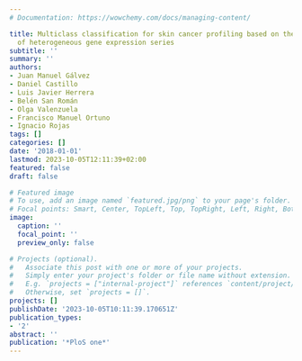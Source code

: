 ```yaml
---
# Documentation: https://wowchemy.com/docs/managing-content/

title: Multiclass classification for skin cancer profiling based on the integration
  of heterogeneous gene expression series
subtitle: ''
summary: ''
authors:
- Juan Manuel Gálvez
- Daniel Castillo
- Luis Javier Herrera
- Belén San Román
- Olga Valenzuela
- Francisco Manuel Ortuno
- Ignacio Rojas
tags: []
categories: []
date: '2018-01-01'
lastmod: 2023-10-05T12:11:39+02:00
featured: false
draft: false

# Featured image
# To use, add an image named `featured.jpg/png` to your page's folder.
# Focal points: Smart, Center, TopLeft, Top, TopRight, Left, Right, BottomLeft, Bottom, BottomRight.
image:
  caption: ''
  focal_point: ''
  preview_only: false

# Projects (optional).
#   Associate this post with one or more of your projects.
#   Simply enter your project's folder or file name without extension.
#   E.g. `projects = ["internal-project"]` references `content/project/deep-learning/index.md`.
#   Otherwise, set `projects = []`.
projects: []
publishDate: '2023-10-05T10:11:39.170651Z'
publication_types:
- '2'
abstract: ''
publication: '*PloS one*'
---
```

